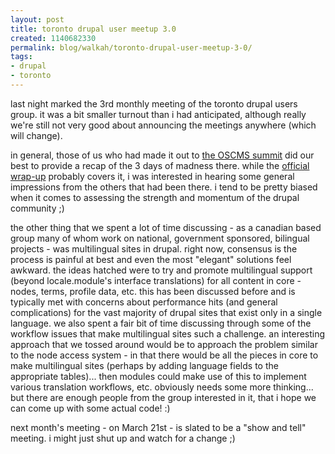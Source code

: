 ```yaml
---
layout: post
title: toronto drupal user meetup 3.0
created: 1140682330
permalink: blog/walkah/toronto-drupal-user-meetup-3-0/
tags:
- drupal
- toronto
---
```

<p>last night marked the 3rd monthly meeting of the toronto drupal users group. it was a bit smaller turnout than i had anticipated, although really we're still not very good about announcing the meetings anywhere (which will change). </p>

<p>in general, those of us who had made it out to <a href="http://www.oscms-summit.org/">the OSCMS summit</a> did our best to provide a recap of the 3 days of madness there. while the <a href="http://drupal.org/node/50156">official wrap-up</a> probably covers it, i was interested in hearing some general impressions from the others that had been there. i tend to be pretty biased when it comes to assessing the strength and momentum of the drupal community ;)</p>

<p>the other thing that we spent a lot of time discussing - as a canadian based group many of whom work on national, government sponsored, bilingual projects - was multilingual sites in drupal. right now, consensus is the process is painful at best and even the most "elegant" solutions feel awkward.  the ideas hatched were to try and promote multilingual support (beyond locale.module's interface translations) for all content in core - nodes, terms, profile data, etc. this has been discussed before and is typically met with concerns about performance hits (and general complications) for the vast majority of drupal sites that exist only in a single language. we also spent a fair bit of time discussing through some of the workflow issues that make multilingual sites such a challenge. an interesting approach that we tossed around would be to approach the problem similar to the node access system - in that there would be all the pieces in core to make multilingual sites (perhaps by adding language fields to the appropriate tables)... then modules could make use of this to implement various translation workflows, etc. obviously needs some more thinking... but there are enough people from the group interested in it, that i hope we can come up with some actual code! :)</p>

<p>next month's meeting - on March 21st - is slated to be a "show and tell" meeting. i might just shut up and watch for a change ;) </p>
